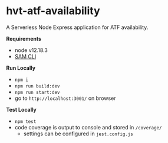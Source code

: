# hvt-atf-availability

A Serverless Node Express application for ATF availability.


**Requirements**

- node v12.18.3
- [SAM CLI](https://docs.aws.amazon.com/serverless-application-model/latest/developerguide/serverless-sam-cli-install.html)


**Run Locally**

- `npm i`
- `npm run build:dev`
- `npm run start:dev`
- go to `http://localhost:3001/` on browser


**Test Locally**
- `npm test`
- code coverage is output to console and stored in `/coverage/`
    - settings can be configured in `jest.config.js`